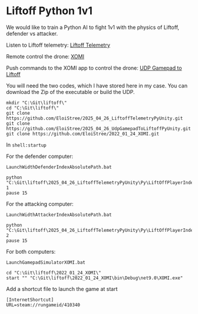 

# Liftoff Python 1v1

We would like to train a Python AI to fight 1v1 with the physics of Liftoff, defender vs attacker.

Listen to Liftoff telemetry:
[Liftoff Telemetry](https://github.com/EloiStree/2025_04_26_LiftoffTelemetryPyUnity/blob/main/README.md)

Remote control the drone:
[XOMI](https://github.com/EloiStree/2022_01_24_XOMI.git)

Push commands to the XOMI app to control the drone:
[UDP Gamepad to Liftoff](https://github.com/EloiStree/2025_04_26_UdpGamepadToLiftoffPyUnity.git)

You will need the two codes, which I have stored here in my case.
You can download the Zip of the executable or build the UDP.

```shell
mkdir "C:\Git\liftoff\"
cd "C:\Git\liftoff\"
git clone https://github.com/EloiStree/2025_04_26_LiftoffTelemetryPyUnity.git
git clone https://github.com/EloiStree/2025_04_26_UdpGamepadToLiftoffPyUnity.git
git clone https://github.com/EloiStree/2022_01_24_XOMI.git
```

In `shell:startup`

For the defender computer:
```
LaunchWidthDefenderIndexAbsolutePath.bat
```
```shell
python "C:\Git\liftoff\2025_04_26_LiftoffTelemetryPyUnity\Py\LiftOffPlayerIndexTelemetryRelay.py" 1
pause 15
```

For the attacking computer:
```
LaunchWidthAttackerIndexAbsolutePath.bat
```
```shell
python "C:\Git\liftoff\2025_04_26_LiftoffTelemetryPyUnity\Py\LiftOffPlayerIndexTelemetryRelay.py" 2
pause 15
```

For both computers:
```
LaunchGamepadSimulatorXOMI.bat
```
```shell
cd "C:\Git\liftoff\2022_01_24_XOMI\"
start "" "C:\Git\liftoff\2022_01_24_XOMI\bin\Debug\net9.0\XOMI.exe"
```


Add a shortcut file to launch the game at start

```
[InternetShortcut]
URL=steam://rungameid/410340
```




